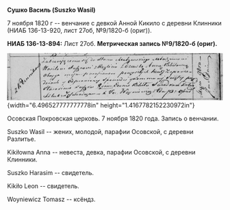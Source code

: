 **Сушко Василь (Suszko Wasil)**

7 ноября 1820 г -- венчание с девкой Анной Кикило с деревни Клинники
(НИАБ 136-13-920, лист 27об, №9/1820-б (ориг)).

**НИАБ 136-13-894:** Лист 27об. **Метрическая запись №9/1820-б (ориг).**

![](./media/23169e6af4efae0315848e8cb08c7fa4dbf760d3.png){width="6.496527777777778in"
height="1.4167782152230972in"}

Осовская Покровская церковь. 7 ноября 1820 года. Запись о венчании.

Suszko Wasil -- жених, молодой, парафии Осовской, с деревни Разлитье.

Kikiłowna Anna -- невеста, девка, парафии Осовской, с деревни Клинники.

Suszko Harasim -- свидетель.

Kikiło Leon -- свидетель.

Woyniewicz Tomasz -- ксёндз.
